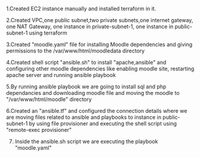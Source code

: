 1.Created EC2 instance manually and installed terraform in it.


2.Created VPC,one public subnet,two private subnets,one internet gateway, one NAT Gateway, 
  one instance in private-subnet-1, one instance in public-subnet-1 using terraform
  
  
3.Created "moodle.yaml" file for installing Moodle dependencies and giving permissions to the /var/www/html/moodledata directory


4.Created shell script "ansible.sh" to install "apache,ansible" 
  and configuring other moodle dependencies like enabling moodle site, restarting apache server and running ansible playbook
  
  
5.By running ansible playbook we are going to install sql and php dependancies and
  downloading moodle file and moving the moodle to "/var/www/html/moodle" directory
  
  
6.Created an "ansible.tf" and configured the connection details where we are moving files related to ansible and playbooks 
  to instance in public-subnet-1 by using file provisioner and
  executing the shell script using "remote-exec provisioner"
  
  
7. Inside the ansible.sh script we are executing the playbook "moodle.yaml"
